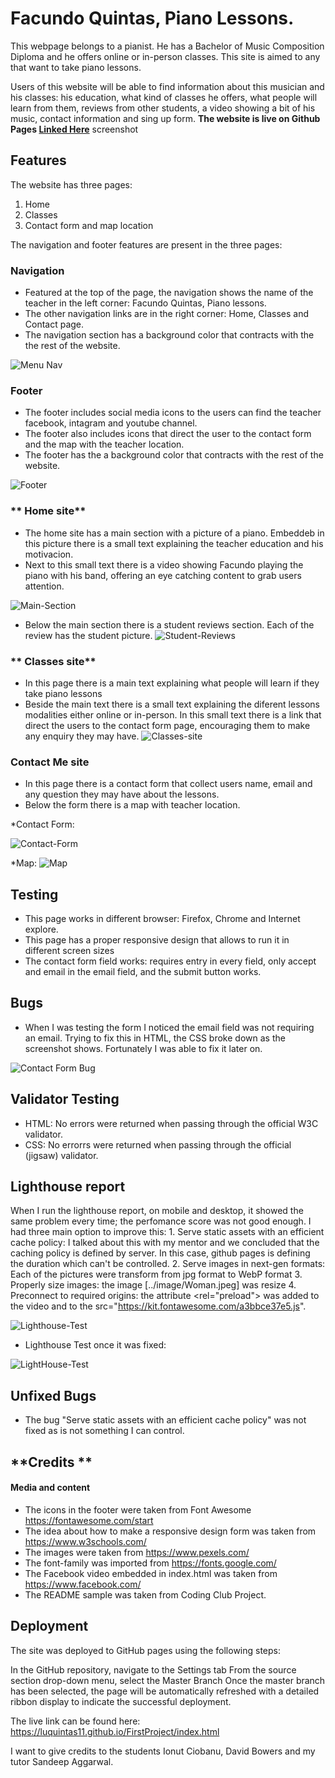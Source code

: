 # **Facundo Quintas, Piano Lessons.**


This webpage belongs to a pianist. He has a Bachelor of Music Composition Diploma and he offers online or in-person classes. This site is aimed to any that want to take piano lessons.

Users of this website will be able to find information about this musician and his classes: his education, what kind of classes he offers, what people will learn from them, reviews from other students, a video showing a bit of his music, contact information and sing up form. 
**The website is live on Github Pages [Linked Here](https://luquintas11.github.io/FirstProject/index.html)**
 screenshot



## **Features**

The website has three pages:
1. Home
2. Classes
3. Contact form and map location

The navigation and footer features are present in the three pages:

### **Navigation**
* Featured at the top of the page, the navigation shows the name of the teacher in the left corner: Facundo Quintas, Piano lessons.
* The other navigation links are in the right corner: Home, Classes and Contact page. 
* The navigation section has a background color that contracts with the the rest of the website. 

![Menu Nav](/assets/image/Menu-nav.png)

### **Footer**
* The footer includes social media icons to the users can find the teacher facebook, intagram and youtube channel.
* The footer also includes icons that direct the user to the contact form and the map with the teacher location. 
* The footer has the a background color that contracts with the rest of the website. 


![Footer](/assets/image/Footer.png)

### ** Home site**

* The home site has a main section with a picture of a piano. Embeddeb in this picture there is a small text explaining the teacher education and his motivacion.
* Next to this small text there is a video showing Facundo playing the piano with his band,  offering an eye catching content to grab users attention. 

![Main-Section](/assets/image/main-section.png)

* Below the main section there is a student reviews section. Each of the review has the student picture. 
![Student-Reviews](/assets/image/Readme-StudentReviews.png)

### ** Classes site**

* In this page there is a main text explaining what people will learn if they take piano lessons
* Beside the main text there is a small text explaining the diferent lessons modalities either online or in-person. In this small text there is a link that direct the users to the contact form page, encouraging them to make any enquiry they may have. 
![Classes-site](/assets/image/ReadMe-Classes.png)

### **Contact Me site**

* In this page there is a contact form that collect  users name, email and any question they may have about the lessons.
* Below the form there is a map with teacher location. 

*Contact Form:

![Contact-Form](/assets/image/ReadMe-Contact%20Form.png)

*Map:
![Map](/assets/image/ReadMe-Map.png)


## **Testing**

* This page works in different browser: Firefox, Chrome and Internet explore. 
* This page has a proper responsive design that allows to run it in different screen sizes
* The contact form field works: requires entry in every field, only accept and email in the email field, and the submit button works. 

## **Bugs**

* When I was testing the form I noticed the email field was not requiring an email. Trying to fix this in HTML, the CSS broke down as the screenshot shows. Fortunately I was able to fix it later on.

![Contact Form Bug](/assets/image/ReadMe-Bug.png)



##  **Validator Testing**

* HTML: No errors were returned when passing through the official W3C validator. 
* CSS:  No errorrs were returned when passing through the  official (jigsaw) validator. 

## **Lighthouse report**

When I run the lighthouse report, on mobile and desktop, it showed the same problem every time; the perfomance score was not good enough. I had three main option to improve this: 
                                              1. Serve static assets with an efficient cache policy: I talked about this with my mentor and we concluded that the caching policy is defined by server. In this case, github  pages is defining the duration which can't be controlled.
                                              2. Serve images in next-gen formats: Each of the pictures were transform from jpg format to WebP format
                                              3. Properly size images: the image [../image/Woman.jpeg] was resize
                                              4. Preconnect to required origins: the attribute <rel="preload"> was added to the video and to the src="https://kit.fontawesome.com/a3bbce37e5.js".


![Lighthouse-Test](/assets/image/ReadMe-Perform.png)

* Lighthouse Test once it was fixed:

![LightHouse-Test](/assets/image/ReadMe-Perfom-After.png)

## **Unfixed Bugs**

* The bug "Serve static assets with an efficient cache policy" was not fixed as is not something I can control.

## **Credits **

#### **Media and content**

* The icons in the footer were taken from Font Awesome  https://fontawesome.com/start
* The idea  about how to make a responsive design form was taken from https://www.w3schools.com/
* The images were taken from https://www.pexels.com/
* The font-family was imported from https://fonts.google.com/
* The Facebook video embedded in index.html was taken from https://www.facebook.com/
* The README sample was taken from Coding Club Project. 


## **Deployment**

The site was deployed to GitHub pages using the following steps:

In the GitHub repository, navigate to the Settings tab
From the source section drop-down menu, select the Master Branch
Once the master branch has been selected, the page will be automatically refreshed with a detailed ribbon display to indicate the successful deployment.

The live link can be found here: https://luquintas11.github.io/FirstProject/index.html 

I want to give credits to the students Ionut Ciobanu, David Bowers and my tutor Sandeep Aggarwal. 


















